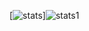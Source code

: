 [![stats](https://github-readme-stats.vercel.app/api?username=RPowell-C)]![stats1](https://github-readme-stats.vercel.app/api/top-langs/?username=RPowell-C)
